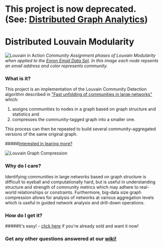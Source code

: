 This project is now deprecated. (See: [Distributed Graph Analytics](https://github.com/Sotera/distributed-graph-analytics))
==========================================================


Distributed Louvain Modularity
==============================
![Louvain in Action](https://raw2.github.com/Sotera/distributed-louvain-modularity/master/docs/images/animated.gif)
<i>Community Assignment phases of Louvain Modularity when applied to the [Enron Email Data Set](https://www.cs.cmu.edu/~enron/).  In this image each node repsents an email address and color represents community.</i>
### What is it?
This project is an implementation of the Louvain Community Detection algorithm described in ["Fast unfolding of communities in large networks"](http://arxiv.org/pdf/0803.0476.pdf) which:

1. assigns communities to nodes in a graph based on graph structure and statistics and 
2. compresses the community-tagged graph into a smaller one.

This process can then be repeated to build several community-aggregated versions of the same original graph.

#####[Interested in learing more?](https://github.com/Sotera/distributed-louvain-modularity/wiki/Explain-Distributed-Louvain-Modularity.)

![Louvain Graph Compression](https://raw2.github.com/Sotera/distributed-louvain-modularity/master/docs/images/Compression.png)
### Why do I care?
Identifying communities in large networks based on graph structure is difficult to eyeball and computationally hard, but is  useful in understanding structure and strength of community metrics which may adhere to real-world relationships or constraints.  Furthermore, big-data size graph compression allows for analysis of networks at various aggregation levels which is useful in guided network analysis and drill-down operations.

### How do I get it?
#####It's easy! - [click here](https://github.com/Sotera/distributed-louvain-modularity/wiki/How-do-I-get-and-install-it%3F) if you're already sold and want it now!

### Get any other questions answered at our [wiki!](https://github.com/Sotera/distributed-louvain-modularity/wiki)
